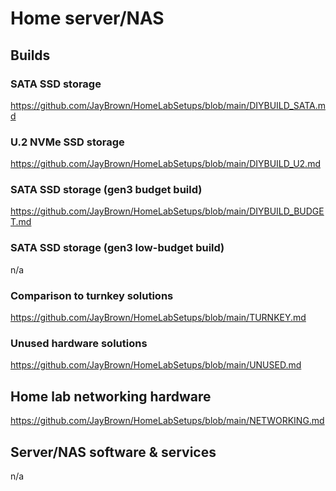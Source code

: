 # Home server/NAS

## Builds
### SATA SSD storage
https://github.com/JayBrown/HomeLabSetups/blob/main/DIYBUILD_SATA.md

### U.2 NVMe SSD storage
https://github.com/JayBrown/HomeLabSetups/blob/main/DIYBUILD_U2.md

### SATA SSD storage (gen3 budget build)
https://github.com/JayBrown/HomeLabSetups/blob/main/DIYBUILD_BUDGET.md

### SATA SSD storage (gen3 low-budget build)
n/a

### Comparison to turnkey solutions
https://github.com/JayBrown/HomeLabSetups/blob/main/TURNKEY.md

### Unused hardware solutions
https://github.com/JayBrown/HomeLabSetups/blob/main/UNUSED.md

## Home lab networking hardware
https://github.com/JayBrown/HomeLabSetups/blob/main/NETWORKING.md

## Server/NAS software & services
n/a
